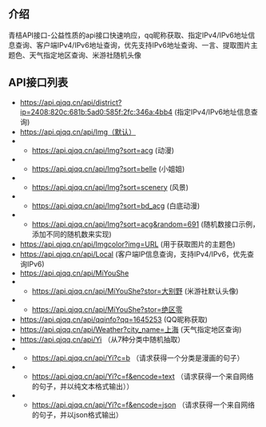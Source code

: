 ## 介绍
青桔API接口-公益性质的api接口快速响应，qq昵称获取、指定IPv4/IPv6地址信息查询、客户端IPv4/IPv6地址查询，优先支持IPv6地址查询、一言、提取图片主题色、天气指定地区查询、米游社随机头像
## API接口列表
- https://api.qjqq.cn/api/district?ip=2408:820c:681b:5ad0:585f:2fc:346a:4bb4 (指定IPv4/IPv6地址信息查询)
- https://api.qjqq.cn/api/Img（默认）
- - https://api.qjqq.cn/api/Img?sort=acg (动漫)
- - https://api.qjqq.cn/api/Img?sort=belle (小姐姐)
- - https://api.qjqq.cn/api/Img?sort=scenery (风景)
- - https://api.qjqq.cn/api/Img?sort=bd_acg (白底动漫)
- - https://api.qjqq.cn/api/Img?sort=acg&random=691 (随机数接口示例，添加不同的随机数来实现)
- https://api.qjqq.cn/api/Imgcolor?img=URL (用于获取图片的主题色)
- https://api.qjqq.cn/api/Local (客户端IP信息查询，支持IPv4/IPv6，优先查询IPv6)
- https://api.qjqq.cn/api/MiYouShe
- - https://api.qjqq.cn/api/MiYouShe?stor=大别野 (米游社默认头像)
- - https://api.qjqq.cn/api/MiYouShe?stor=绝区零
- https://api.qjqq.cn/api/qqinfo?qq=1645253 (QQ昵称获取)
- https://api.qjqq.cn/api/Weather?city_name=上海 (天气指定地区查询)
- https://api.qjqq.cn/api/Yi （从7种分类中随机抽取）
- - https://api.qjqq.cn/api/Yi?c=b （请求获得一个分类是漫画的句子）
- - https://api.qjqq.cn/api/Yi?c=f&encode=text （请求获得一个来自网络的句子，并以纯文本格式输出））
- - https://api.qjqq.cn/api/Yi?c=f&encode=json （请求获得一个来自网络的句子，并以json格式输出）
